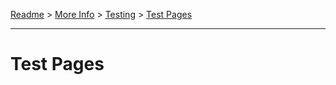 [Readme](../../README.md) > [More Info](../../doc/more-info.md) > [Testing](../test.md) > [Test Pages](test-pages.md)

---

# Test Pages
